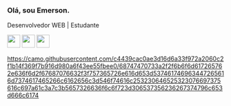 ### Olá, sou Emerson.

Desenvolvedor WEB | Estudante

<img src="https://cdn.jsdelivr.net/gh/devicons/devicon/icons/html5/html5-original.svg" width='30' heidth='30' /> <img src="https://cdn.jsdelivr.net/gh/devicons/devicon/icons/css3/css3-original.svg" width='30' heidth='30'/> <img src="https://cdn.jsdelivr.net/gh/devicons/devicon/icons/javascript/javascript-original.svg" width='30' heidth='30'/>


https://camo.githubusercontent.com/c4439cac0ae3d16d6a33f972a2060c2f1b14f369f7b916d980a6f43ee55fbee0/68747470733a2f2f6b6f6d617265762e636f6d2f67687076632f3f757365726e616d653d537461746963447265616d7374617465266c6162656c3d546f74616c253230646525323076697375616c697a61c3a7c3b5657326636f6c6f723d306537356236267374796c653d666c6174
          
          
          

          